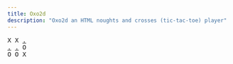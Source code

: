 ```yaml
---
title: Oxo2d 
description: "Oxo2d an HTML noughts and crosses (tic-tac-toe) player"
---
```


<pre class="oxo2d">
X X <a href="../4f/">.</a>
<a href="../8v/">.</a> <a href="../8y/">.</a> O
O O X
</pre>
